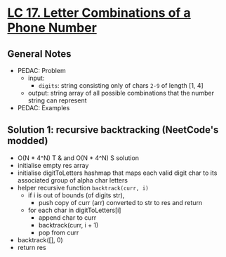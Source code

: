 # [LC 17. Letter Combinations of a Phone Number](https://leetcode.com/problems/letter-combinations-of-a-phone-number/)

## General Notes

- PEDAC: Problem
  - input: 
    - `digits`: string consisting only of chars `2-9` of length \[1, 4]
  - output: string array of all possible combinations that the number string can represent
- PEDAC: Examples

## Solution 1: recursive backtracking (NeetCode's modded)

- O(N * 4^N) T & and O(N * 4^N) S solution
- initialise empty res array
- initialise digitToLetters hashmap that maps each valid digit char to its associated group of alpha char letters
- helper recursive function `backtrack(curr, i)`
  - if i is out of bounds (of digits str),
    - push copy of curr (arr) converted to str to res and return
  - for each char in digitToLetters\[i]
    - append char to curr
    - backtrack(curr, i + 1)
    - pop from curr
- backtrack([], 0)
- return res